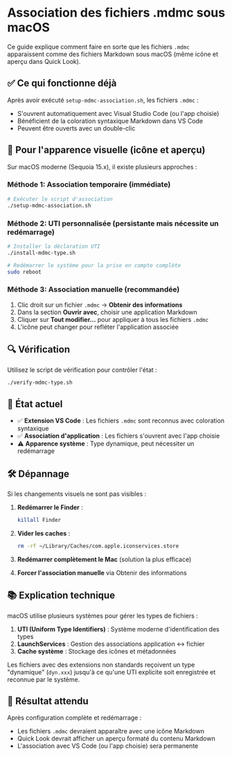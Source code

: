 # Association des fichiers .mdmc sous macOS

Ce guide explique comment faire en sorte que les fichiers `.mdmc` apparaissent comme des fichiers Markdown sous macOS (même icône et aperçu dans Quick Look).

## ✅ Ce qui fonctionne déjà

Après avoir exécuté `setup-mdmc-association.sh`, les fichiers `.mdmc` :

- S'ouvrent automatiquement avec Visual Studio Code (ou l'app choisie)
- Bénéficient de la coloration syntaxique Markdown dans VS Code
- Peuvent être ouverts avec un double-clic

## 🎯 Pour l'apparence visuelle (icône et aperçu)

Sur macOS moderne (Sequoia 15.x), il existe plusieurs approches :

### Méthode 1: Association temporaire (immédiate)

```bash
# Exécuter le script d'association
./setup-mdmc-association.sh
```

### Méthode 2: UTI personnalisée (persistante mais nécessite un redémarrage)

```bash
# Installer la déclaration UTI
./install-mdmc-type.sh

# Redémarrer le système pour la prise en compte complète
sudo reboot
```

### Méthode 3: Association manuelle (recommandée)

1. Clic droit sur un fichier `.mdmc` → **Obtenir des informations**
2. Dans la section **Ouvrir avec**, choisir une application Markdown
3. Cliquer sur **Tout modifier...** pour appliquer à tous les fichiers `.mdmc`
4. L'icône peut changer pour refléter l'application associée

## 🔍 Vérification

Utilisez le script de vérification pour contrôler l'état :

```bash
./verify-mdmc-type.sh
```

## 📝 État actuel

- ✅ **Extension VS Code** : Les fichiers `.mdmc` sont reconnus avec coloration syntaxique
- ✅ **Association d'application** : Les fichiers s'ouvrent avec l'app choisie  
- ⚠️  **Apparence système** : Type dynamique, peut nécessiter un redémarrage

## 🛠️ Dépannage

Si les changements visuels ne sont pas visibles :

1. **Redémarrer le Finder** :

   ```bash
   killall Finder
   ```

2. **Vider les caches** :

   ```bash
   rm -rf ~/Library/Caches/com.apple.iconservices.store
   ```

3. **Redémarrer complètement le Mac** (solution la plus efficace)

4. **Forcer l'association manuelle** via Obtenir des informations

## 📚 Explication technique

macOS utilise plusieurs systèmes pour gérer les types de fichiers :

1. **UTI (Uniform Type Identifiers)** : Système moderne d'identification des types
2. **LaunchServices** : Gestion des associations application ↔ fichier  
3. **Cache système** : Stockage des icônes et métadonnées

Les fichiers avec des extensions non standards reçoivent un type "dynamique" (`dyn.xxx`) jusqu'à ce qu'une UTI explicite soit enregistrée et reconnue par le système.

## 🎉 Résultat attendu

Après configuration complète et redémarrage :

- Les fichiers `.mdmc` devraient apparaître avec une icône Markdown
- Quick Look devrait afficher un aperçu formaté du contenu Markdown
- L'association avec VS Code (ou l'app choisie) sera permanente
